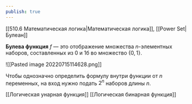 ```yaml
---
publish: true
---
```


[[510.6 Математическая логика|Математическая логика]], [[Power Set|Булеан]]

**Булева функция** $f$ — это отображение множества $n$-элементных наборов, составленных из $0$ и $1$б во множество $\{0, 1\}$.

![[Pasted image 20220715114628.png]]

Чтобы однозначно определить формулу внутри функции от $n$ переменных, на вход нужно подать $2^n$ наборов длины $n$.



[[Логическая унарная функция]]
[[Логическая бинарная функция]]
